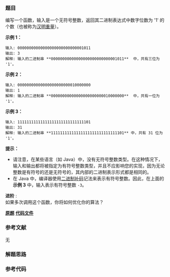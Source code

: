 ### 题目
编写一个函数，输入是一个无符号整数，返回其二进制表达式中数字位数为 '1'
的个数（也被称为[汉明重量](https://baike.baidu.com/item/%E6%B1%89%E6%98%8E%E9%87%8D%E9%87%8F)）。



**示例 1：**

    
    
    输入: 00000000000000000000000000001011
    输出: 3
    解释: 输入的二进制串 **00000000000000000000000000001011**  中，共有三位为 '1'。
    

**示例 2：**

    
    
    输入: 00000000000000000000000010000000
    输出: 1
    解释: 输入的二进制串 **00000000000000000000000010000000**  中，共有一位为 '1'。
    

**示例 3：**

    
    
    输入: 11111111111111111111111111111101
    输出: 31
    解释: 输入的二进制串 **11111111111111111111111111111101** 中，共有 31 位为 '1'。



**提示：**

  * 请注意，在某些语言（如 Java）中，没有无符号整数类型。在这种情况下，输入和输出都将被指定为有符号整数类型，并且不应影响您的实现，因为无论整数是有符号的还是无符号的，其内部的二进制表示形式都是相同的。
  * 在 Java 中，编译器使用[二进制补码](https://baike.baidu.com/item/二进制补码/5295284)记法来表示有符号整数。因此，在上面的  **示例 3**  中，输入表示有符号整数 `-3`。



**进阶** :  
如果多次调用这个函数，你将如何优化你的算法？

 **[原题](https://leetcode-cn.com/problems/number-of-1-bits/)**    **[代码文件]()**


### 参考文献
无

### 解题思路




### 参考代码

```go


```





